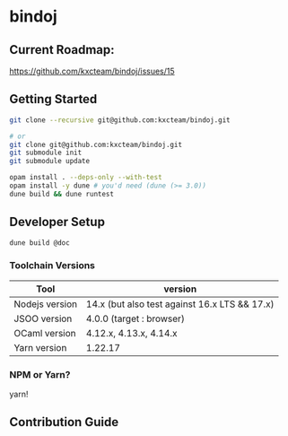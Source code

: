 # bindoj

## Current Roadmap:
https://github.com/kxcteam/bindoj/issues/15

## Getting Started

```bash
git clone --recursive git@github.com:kxcteam/bindoj.git

# or
git clone git@github.com:kxcteam/bindoj.git
git submodule init
git submodule update
```

```bash
opam install . --deps-only --with-test
opam install -y dune # you'd need (dune (>= 3.0))
dune build && dune runtest
```

## Developer Setup

```bash
dune build @doc
```

### Toolchain Versions

Tool | version
-----|-------
Nodejs version | 14.x (but also test against 16.x LTS && 17.x)
JSOO version | 4.0.0 (target : browser)
OCaml version | 4.12.x, 4.13.x, 4.14.x
Yarn version | 1.22.17

### NPM or Yarn?
yarn!

## Contribution Guide 
